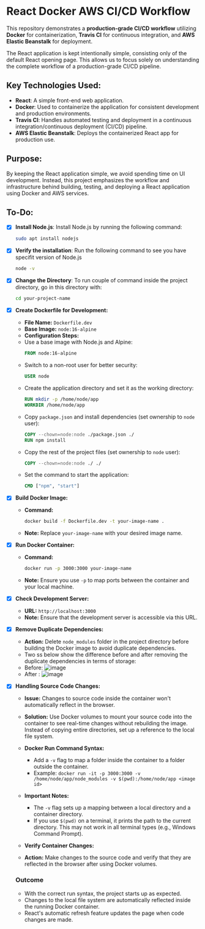 # React Docker AWS CI/CD Workflow

This repository demonstrates a **production-grade CI/CD workflow** utilizing **Docker** for containerization, **Travis CI** for continuous integration, and **AWS Elastic Beanstalk** for deployment.

The React application is kept intentionally simple, consisting only of the default React opening page. This allows us to focus solely on understanding the complete workflow of a production-grade CI/CD pipeline.

## Key Technologies Used:
- **React**: A simple front-end web application.
- **Docker**: Used to containerize the application for consistent development and production environments.
- **Travis CI**: Handles automated testing and deployment in a continuous integration/continuous deployment (CI/CD) pipeline.
- **AWS Elastic Beanstalk**: Deploys the containerized React app for production use.

## Purpose:
By keeping the React application simple, we avoid spending time on UI development. Instead, this project emphasizes the workflow and infrastructure behind building, testing, and deploying a React application using Docker and AWS services.


## To-Do:

- [x] **Install Node.js**: Install Node.js by running the following command:

  ```bash
  sudo apt install nodejs

- [x] **Verify the installation**: Run the following command to see you have specifit version of Node.js

  ```bash
  node -v

- [x] **Change the Directory**: To run couple of command inside the project directory, go in this directory with:

  ```bash
  cd your-project-name


- [x] **Create Dockerfile for Development:**
   - **File Name:** `Dockerfile.dev`
   - **Base Image:** `node:16-alpine`
   - **Configuration Steps:**
    - Use a base image with Node.js and Alpine:
      ```Dockerfile
      FROM node:16-alpine
      ```
    - Switch to a non-root user for better security:
      ```Dockerfile
      USER node
      ```
    - Create the application directory and set it as the working directory:
      ```Dockerfile
      RUN mkdir -p /home/node/app
      WORKDIR /home/node/app
      ```
    - Copy `package.json` and install dependencies (set ownership to `node` user):
      ```Dockerfile
      COPY --chown=node:node ./package.json ./
      RUN npm install
      ```
    - Copy the rest of the project files (set ownership to `node` user):
      ```Dockerfile
      COPY --chown=node:node ./ ./
      ```
    - Set the command to start the application:
      ```Dockerfile
      CMD ["npm", "start"]
      ```

- [x] **Build Docker Image:**
   - **Command:**
     ```bash
     docker build -f Dockerfile.dev -t your-image-name .
     ```
   - **Note:** Replace `your-image-name` with your desired image name.

- [x] **Run Docker Container:**
   - **Command:**
     ```bash
     docker run -p 3000:3000 your-image-name
     ```
   - **Note:** Ensure you use `-p` to map ports between the container and your local machine.

- [x] **Check Development Server:**
   - **URL:** `http://localhost:3000`
   - **Note:** Ensure that the development server is accessible via this URL.

- [x] **Remove Duplicate Dependencies:**
   - **Action:** Delete `node_modules` folder in the project directory before building the Docker image to avoid duplicate dependencies.
   - Two ss below show the difference before and after removing the duplicate dependencies in terms of storage:
  - Before: ![image](https://github.com/user-attachments/assets/409464c3-4514-46d7-89f8-75a790cfb514)
  - After : ![image](https://github.com/user-attachments/assets/ce072e13-2ad9-420b-8639-b1239b41cc7e)

- [x] **Handling Source Code Changes:**
   - **Issue:** Changes to source code inside the container won't automatically reflect in the browser.
   - **Solution:** Use Docker volumes to mount your source code into the container to see real-time changes without rebuilding the image. Instead of copying entire directories, set up a reference to the local file system.

  - **Docker Run Command Syntax:**
    - Add a `-v` flag to map a folder inside the container to a folder outside the container.
    - Example: `docker run -it -p 3000:3000 -v /home/node/app/node_modules -v $(pwd):/home/node/app <image id>`
  
  - **Important Notes:**
    - The `-v` flag sets up a mapping between a local directory and a container directory.
    - If you use `$(pwd)` on a terminal, it prints the path to the current directory. This may not work in all terminal types (e.g., Windows Command Prompt).  

  - **Verify Container Changes:**
   - **Action:** Make changes to the source code and verify that they are reflected in the browser after using Docker volumes.

  ### Outcome
  
  - With the correct run syntax, the project starts up as expected.
  - Changes to the local file system are automatically reflected inside the running Docker container.
  - React's automatic refresh feature updates the page when code changes are made.

















  
